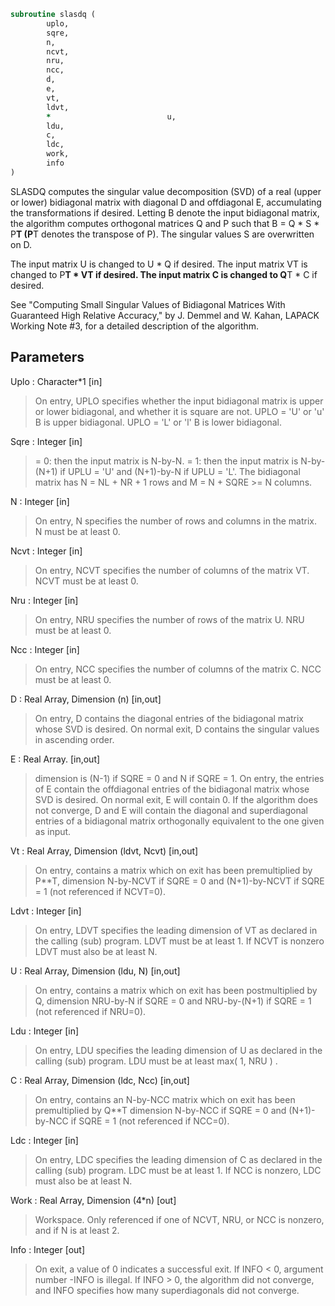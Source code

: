 ```fortran
subroutine slasdq (
		uplo,
		sqre,
		n,
		ncvt,
		nru,
		ncc,
		d,
		e,
		vt,
		ldvt,
		*                          u,
		ldu,
		c,
		ldc,
		work,
		info
)
```

 SLASDQ computes the singular value decomposition (SVD) of a real
 (upper or lower) bidiagonal matrix with diagonal D and offdiagonal
 E, accumulating the transformations if desired. Letting B denote
 the input bidiagonal matrix, the algorithm computes orthogonal
 matrices Q and P such that B = Q * S * P**T (P**T denotes the transpose
 of P). The singular values S are overwritten on D.

 The input matrix U  is changed to U  * Q  if desired.
 The input matrix VT is changed to P**T * VT if desired.
 The input matrix C  is changed to Q**T * C  if desired.

 See "Computing  Small Singular Values of Bidiagonal Matrices With
 Guaranteed High Relative Accuracy," by J. Demmel and W. Kahan,
 LAPACK Working Note #3, for a detailed description of the algorithm.

## Parameters
Uplo : Character*1 [in]
> On entry, UPLO specifies whether the input bidiagonal matrix
> is upper or lower bidiagonal, and whether it is square are
> not.
> UPLO = 'U' or 'u'   B is upper bidiagonal.
> UPLO = 'L' or 'l'   B is lower bidiagonal.

Sqre : Integer [in]
> = 0: then the input matrix is N-by-N.
> = 1: then the input matrix is N-by-(N+1) if UPLU = 'U' and
> (N+1)-by-N if UPLU = 'L'.
> The bidiagonal matrix has
> N = NL + NR + 1 rows and
> M = N + SQRE >= N columns.

N : Integer [in]
> On entry, N specifies the number of rows and columns
> in the matrix. N must be at least 0.

Ncvt : Integer [in]
> On entry, NCVT specifies the number of columns of
> the matrix VT. NCVT must be at least 0.

Nru : Integer [in]
> On entry, NRU specifies the number of rows of
> the matrix U. NRU must be at least 0.

Ncc : Integer [in]
> On entry, NCC specifies the number of columns of
> the matrix C. NCC must be at least 0.

D : Real Array, Dimension (n) [in,out]
> On entry, D contains the diagonal entries of the
> bidiagonal matrix whose SVD is desired. On normal exit,
> D contains the singular values in ascending order.

E : Real Array. [in,out]
> dimension is (N-1) if SQRE = 0 and N if SQRE = 1.
> On entry, the entries of E contain the offdiagonal entries
> of the bidiagonal matrix whose SVD is desired. On normal
> exit, E will contain 0. If the algorithm does not converge,
> D and E will contain the diagonal and superdiagonal entries
> of a bidiagonal matrix orthogonally equivalent to the one
> given as input.

Vt : Real Array, Dimension (ldvt, Ncvt) [in,out]
> On entry, contains a matrix which on exit has been
> premultiplied by P**T, dimension N-by-NCVT if SQRE = 0
> and (N+1)-by-NCVT if SQRE = 1 (not referenced if NCVT=0).

Ldvt : Integer [in]
> On entry, LDVT specifies the leading dimension of VT as
> declared in the calling (sub) program. LDVT must be at
> least 1. If NCVT is nonzero LDVT must also be at least N.

U : Real Array, Dimension (ldu, N) [in,out]
> On entry, contains a  matrix which on exit has been
> postmultiplied by Q, dimension NRU-by-N if SQRE = 0
> and NRU-by-(N+1) if SQRE = 1 (not referenced if NRU=0).

Ldu : Integer [in]
> On entry, LDU  specifies the leading dimension of U as
> declared in the calling (sub) program. LDU must be at
> least max( 1, NRU ) .

C : Real Array, Dimension (ldc, Ncc) [in,out]
> On entry, contains an N-by-NCC matrix which on exit
> has been premultiplied by Q**T  dimension N-by-NCC if SQRE = 0
> and (N+1)-by-NCC if SQRE = 1 (not referenced if NCC=0).

Ldc : Integer [in]
> On entry, LDC  specifies the leading dimension of C as
> declared in the calling (sub) program. LDC must be at
> least 1. If NCC is nonzero, LDC must also be at least N.

Work : Real Array, Dimension (4*n) [out]
> Workspace. Only referenced if one of NCVT, NRU, or NCC is
> nonzero, and if N is at least 2.

Info : Integer [out]
> On exit, a value of 0 indicates a successful exit.
> If INFO < 0, argument number -INFO is illegal.
> If INFO > 0, the algorithm did not converge, and INFO
> specifies how many superdiagonals did not converge.

